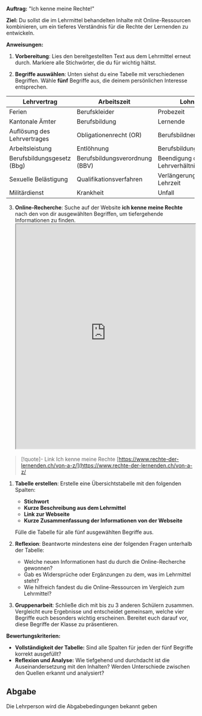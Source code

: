 **Auftrag:** "Ich kenne meine Rechte!"

**Ziel:** Du sollst die im Lehrmittel behandelten Inhalte mit Online-Ressourcen kombinieren, um ein tieferes Verständnis für die Rechte der Lernenden zu entwickeln.

**Anweisungen:**

1. **Vorbereitung**: Lies den bereitgestellten Text aus dem Lehrmittel erneut durch. Markiere alle Stichwörter, die du für wichtig hältst.
    
2. **Begriffe auswählen**: Unten siehst du eine Tabelle mit verschiedenen Begriffen. Wähle **fünf** Begriffe aus, die deinem persönlichen Interesse entsprechen.


|Lehrvertrag|Arbeitszeit|Lohn|
|---|---|---|
|Ferien|Berufskleider|Probezeit|
|Kantonale Ämter|Berufsbildung|Lernende|
|Auflösung des Lehrvertrages|Obligationenrecht (OR)|Berufsbildnerinnen|
|Arbeitsleistung|Entlöhnung|Berufsbildungsämter|
|Berufsbildungsgesetz (Bbg)|Berufsbildungsverordnung (BBV)|Beendigung des Lehrverhältnisses|
|Sexuelle Belästigung|Qualifikationsverfahren|Verlängerung der Lehrzeit|
|Militärdienst|Krankheit|Unfall|

3. **Online-Recherche**: Suche auf der Website **ich kenne meine Rechte** nach den von dir ausgewählten Begriffen, um tiefergehende Informationen zu finden.
    <iframe width="100%" height="600" src="https://www.rechte-der-lernenden.ch/von-a-z/" allowfullscreen allow="geolocation *; autoplay; encrypted-media"></iframe>
>[!quote]- Link Ich kenne meine Rechte
>[https://www.rechte-der-lernenden.ch/von-a-z/](https://www.rechte-der-lernenden.ch/von-a-z/

1. **Tabelle erstellen**: Erstelle eine Übersichtstabelle mit den folgenden Spalten:
    
    - **Stichwort**
    - **Kurze Beschreibung aus dem Lehrmittel**
    - **Link zur Webseite**
    - **Kurze Zusammenfassung der Informationen von der Webseite**
    
    Fülle die Tabelle für alle fünf ausgewählten Begriffe aus.
    
5. **Reflexion**: Beantworte mindestens eine der folgenden Fragen unterhalb der Tabelle:
    
    - Welche neuen Informationen hast du durch die Online-Recherche gewonnen?
    - Gab es Widersprüche oder Ergänzungen zu dem, was im Lehrmittel steht?
    - Wie hilfreich fandest du die Online-Ressourcen im Vergleich zum Lehrmittel?
6. **Gruppenarbeit**: Schließe dich mit bis zu 3 anderen Schülern zusammen. Vergleicht eure Ergebnisse und entscheidet gemeinsam, welche vier Begriffe euch besonders wichtig erscheinen. Bereitet euch darauf vor, diese Begriffe der Klasse zu präsentieren.
    

**Bewertungskriterien:**

- **Vollständigkeit der Tabelle:** Sind alle Spalten für jeden der fünf Begriffe korrekt ausgefüllt?
- **Reflexion und Analyse:** Wie tiefgehend und durchdacht ist die Auseinandersetzung mit den Inhalten? Werden Unterschiede zwischen den Quellen erkannt und analysiert?

## Abgabe
Die Lehrperson wird die Abgabebedingungen bekannt geben

